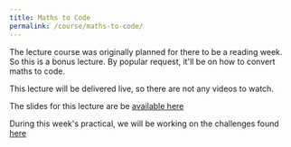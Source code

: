 ```yaml
---
title: Maths to Code
permalink: /course/maths-to-code/
---
```


The lecture course was originally planned for there to be a reading week. So this is a bonus lecture. By popular request, it'll be on how to convert maths to code.

This lecture will be delivered live, so there are not any videos to watch.

The slides for this lecture are be [available here](/assets/maths-to-code.pdf)

During this week's practical, we will be working on the challenges found [here](../qgen)